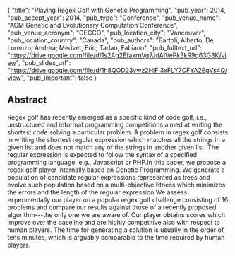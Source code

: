 {
  "title": "Playing Regex Golf with Genetic Programming",
  "pub_year": 2014,
  "pub_accept_year": 2014,
  "pub_type": "Conference",
  "pub_venue_name": "ACM Genetic and Evolutionary Computation Conference",
  "pub_venue_acronym": "GECCO",
  "pub_location_city": "Vancouver",
  "pub_location_country": "Canada",
  "pub_authors": "Bartoli, Alberto; De Lorenzo, Andrea; Medvet, Eric; Tarlao, Fabiano",
  "pub_fulltext_url": "https://drive.google.com/file/d/1s2Ag2EfakrnVg7JdAIVePk3kR9q63G3K/view",
  "pub_slides_url": "https://drive.google.com/file/d/1h8QOD23vwz2HiFI3xFLY7CFYA2EgVs4Q/view",
  "pub_important": false
}

## Abstract
Regex golf has recently emerged as a specific kind of code golf, i.e., unstructured and informal programming competitions aimed at writing the shortest code solving a particular problem. A problem in regex golf consists in writing the shortest regular expression which matches all the strings in a given list and does not match any of the strings in another given list. The regular expression is expected to follow the syntax of a specified programming language, e.g., Javascript or PHP.In this paper, we propose a regex golf player internally based on Genetic Programming. We generate a population of candidate regular expressions represented as trees and evolve such population based on a multi-objective fitness which minimizes the errors and the length of the regular expression.We assess experimentally our player on a popular regex golf challenge consisting of 16 problems and compare our results against those of a recently proposed algorithm---the only one we are aware of. Our player obtains scores which improve over the baseline and are highly competitive also with respect to human players. The time for generating a solution is usually in the order of tens minutes, which is arguably comparable to the time required by human players.
